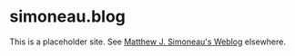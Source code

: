 # simoneau.blog

This is a placeholder site. See <a href="http://www.matthewsim.com">Matthew J. Simoneau's Weblog</a> elsewhere.

